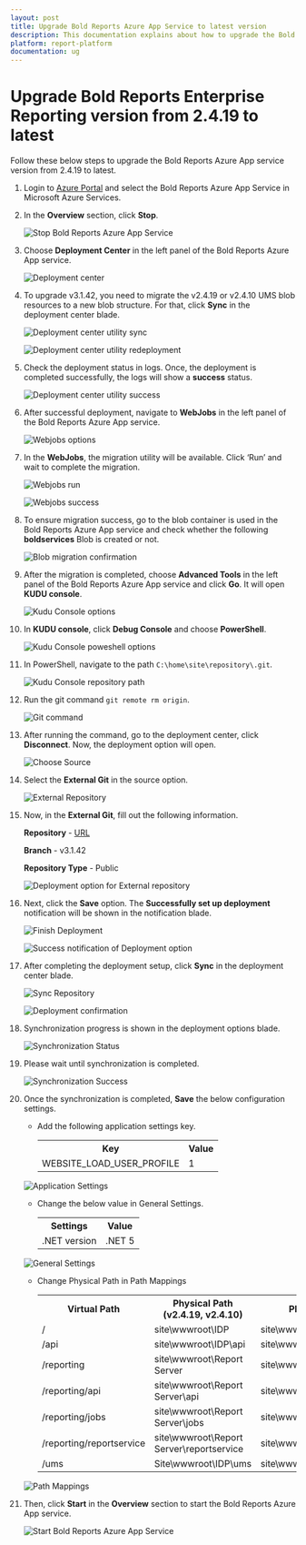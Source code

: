 ```yaml
---
layout: post
title: Upgrade Bold Reports Azure App Service to latest version
description: This documentation explains about how to upgrade the Bold Reports Azure App Service from 2.4.19 to latest.
platform: report-platform
documentation: ug
---
```


# Upgrade Bold Reports Enterprise Reporting version from 2.4.19 to latest

Follow these below steps to upgrade the Bold Reports Azure App service version from 2.4.19 to latest.

1. Login to [Azure Portal](https://portal.azure.com) and select the Bold Reports Azure App Service in Microsoft Azure Services.

2. In the **Overview** section, click **Stop**.

    ![Stop Bold Reports Azure App Service](/static/assets/on-premise/images/installation-and-deployment/upgrade/azure-app-service/stopappservice.png)

3. Choose **Deployment Center** in the left panel of the Bold Reports Azure App service.

    ![Deployment center](/static/assets/on-premise/images/installation-and-deployment/upgrade/azure-app-service/arm-upgrade-deployment-center.png)

4. To upgrade v3.1.42, you need to migrate the v2.4.19 or v2.4.10 UMS blob resources to a new blob structure. For that, click **Sync** in the deployment center blade.

     ![Deployment center utility sync](/static/assets/on-premise/images/installation-and-deployment/upgrade/azure-app-service/sync-migration-utility.png)

     ![Deployment center utility redeployment](/static/assets/on-premise/images/installation-and-deployment/upgrade/azure-app-service/redeployment-confirmation-utility.png)

5. Check the deployment status in logs. Once, the deployment is completed successfully, the logs will show a **success** status.

     ![Deployment center utility success](/static/assets/on-premise/images/installation-and-deployment/upgrade/azure-app-service/utility-files-success.png)

6. After successful deployment, navigate to **WebJobs** in the left panel of the Bold Reports Azure App service.

     ![Webjobs options](/static/assets/on-premise/images/installation-and-deployment/upgrade/azure-app-service/webjobs-option.png)

7. In the **WebJobs**, the migration utility will be available. Click ‘Run’ and wait to complete the migration.

     ![Webjobs run](/static/assets/on-premise/images/installation-and-deployment/upgrade/azure-app-service/migration-webjob-run.png)

     ![Webjobs success](/static/assets/on-premise/images/installation-and-deployment/upgrade/azure-app-service/migration-utility-completed-status.png)

8. To ensure migration success, go to the blob container is used in the Bold Reports Azure App service and check whether the following **boldservices** Blob is created or not.

     ![Blob migration confirmation](/static/assets/on-premise/images/installation-and-deployment/upgrade/azure-app-service/migration-confirmation.png)

9. After the migration is completed, choose **Advanced Tools** in the left panel of the Bold Reports Azure App service and click **Go**. It will open **KUDU console**.

     ![Kudu Console options](/static/assets/on-premise/images/installation-and-deployment/upgrade/azure-app-service/kudu-console-tool.png)

10. In **KUDU console**, click **Debug Console** and choose **PowerShell**.

     ![Kudu Console poweshell options](/static/assets/on-premise/images/installation-and-deployment/upgrade/azure-app-service/powershell-option.png)

11. In PowerShell, navigate to the path `C:\home\site\repository\.git`.

     ![Kudu Console repository path](/static/assets/on-premise/images/installation-and-deployment/upgrade/azure-app-service/powershell-repository-path.png)

12. Run the git command `git remote rm origin`.

     ![Git command](/static/assets/on-premise/images/installation-and-deployment/upgrade/azure-app-service/remove-origin-command.png)

13. After running the command, go to the deployment center, click **Disconnect**. Now, the deployment option will open.

    ![Choose Source](/static/assets/on-premise/images/installation-and-deployment/upgrade/azure-app-service/arm-upgrade-disconnect-existing.png)

14. Select the **External Git** in the source option.

    ![External Repository](/static/assets/on-premise/images/installation-and-deployment/upgrade/azure-app-service/arm-upgrade-select-external.png)

15. Now, in the **External Git**, fill out the following information.

    **Repository** - [URL](https://github.com/boldreports/bold-reports-azure.git)

    **Branch** - v3.1.42

    **Repository Type** - Public

    ![Deployment option for External repository](/static/assets/on-premise/images/installation-and-deployment/upgrade/azure-app-service/arm-upgrade-choose-repo-and-branch.png)

16. Next, click the **Save** option. The **Successfully set up deployment** notification will be shown in the notification blade.

    ![Finish Deployment](/static/assets/on-premise/images/installation-and-deployment/upgrade/azure-app-service/arm-upgrade-review-and-finish.png)

    ![Success notification of Deployment option](/static/assets/on-premise/images/installation-and-deployment/upgrade/azure-app-service/azure-setup-success.png)

17. After completing the deployment setup, click **Sync** in the deployment center blade.

    ![Sync Repository](/static/assets/on-premise/images/installation-and-deployment/upgrade/azure-app-service/arm-upgrade-sync.png)

    ![Deployment confirmation](/static/assets/on-premise/images/installation-and-deployment/upgrade/azure-app-service/redeployment-confirmation-upgrade.png)

18. Synchronization progress is shown in the deployment options blade.

    ![Synchronization Status](/static/assets/on-premise/images/installation-and-deployment/upgrade/azure-app-service/arm-upgrade-sync-request-status.png)

19. Please wait until synchronization is completed.

    ![Synchronization Success](/static/assets/on-premise/images/installation-and-deployment/upgrade/azure-app-service/arm-upgrade-sync-request-success.png)

20. Once the synchronization is completed, **Save** the below configuration settings.
    * Add the following application settings key.
        <table>
        <tr>
         <th>Key</th>
         <th>Value</th>
        </tr>

        <tr>
        <td>WEBSITE_LOAD_USER_PROFILE</td>
        <td>1</td>
        </tr>
        </table>

    ![Application Settings](/static/assets/on-premise/images/installation-and-deployment/upgrade/azure-app-service/application-settings.png)
    * Change the below value in General Settings.
        <table>
        <tr>
         <th>Settings</th>
         <th>Value</th>
        </tr>

        <tr>
        <td>.NET version</td>
        <td>.NET 5</td>
        </tr>
        </table>

    ![General Settings](/static/assets/on-premise/images/installation-and-deployment/upgrade/azure-app-service/general-settings.png)
    * Change Physical Path in Path Mappings
        <table>
        <tr>
         <th>Virtual Path </th>
         <th>Physical Path (v2.4.19, v2.4.10)</th>
         <th>Physical Path (v3.1.42)</th>
        </tr>

        <tr>
        <td>/</td>
        <td>site\wwwroot\IDP</td>
        <td>site\wwwroot\idp\web</td>
        </tr>

        <tr>
        <td>/api</td>
        <td>site\wwwroot\IDP\api</td>
        <td>site\wwwroot\idp\api</td>
        </tr>

        <tr>
        <td>/reporting</td>
        <td>site\wwwroot\Report Server</td>
        <td>site\wwwroot\reporting\web</td>
        </tr>

        <tr>
        <td>/reporting/api</td>
        <td>site\wwwroot\Report Server\api</td>
        <td>site\wwwroot\reporting\api</td>
        </tr>

        <tr>
        <td>/reporting/jobs</td>
        <td>site\wwwroot\Report Server\jobs</td>
        <td>site\wwwroot\reporting\jobs</td>
        </tr>

        <tr>
        <td>/reporting/reportservice</td>
        <td>site\wwwroot\Report Server\reportservice</td>
        <td>site\wwwroot\reporting\reportservice</td>
        </tr>

        <tr>
        <td>/ums</td>
        <td>Site\wwwroot\IDP\ums</td>
        <td>site\wwwroot\idp\ums</td>
        </tr>
        </table>

    ![Path Mappings](/static/assets/on-premise/images/installation-and-deployment/upgrade/azure-app-service/path-mappings.png)

21. Then, click **Start** in the **Overview** section to start the Bold Reports Azure App service.

    ![Start Bold Reports Azure App Service](/static/assets/on-premise/images/installation-and-deployment/upgrade/azure-app-service/azure-start-app-service.png)